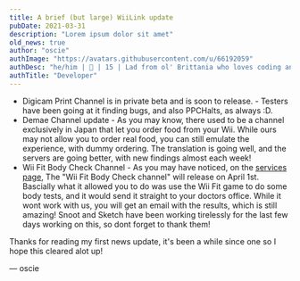 ```yaml
---
title: A brief (but large) WiiLink update
pubDate: 2021-03-31
description: "Lorem ipsum dolor sit amet"
old_news: true
author: "oscie"
authImage: "https://avatars.githubusercontent.com/u/66192059"
authDesc: "he/him | 🏴󠁧󠁢󠁥󠁮󠁧󠁿 | 15 | Lad from ol' Brittania who loves coding and everything Splatoon related. May or may not own one too many squid plushies..."
authTitle: "Developer"
---
```


- Digicam Print Channel is in private beta and is soon to release. - Testers have been going at it finding bugs, and also PPCHalts, as always :D.
- Demae Channel update - As you may know, there used to be a channel exclusively in Japan that let you order food from your Wii. While ours may not allow you to order real food, you can still emulate the experience, with dummy ordering. The translation is going well, and the servers are going better, with new findings almost each week!
- Wii Fit Body Check Channel - As you may have noticed, on the [services page](/services), The "Wii Fit Body Check channel" will release on April 1st. Bascially what it allowed you to do was use the Wii Fit game to do some body tests, and it would send it straight to your doctors office. While it wont work with us, you will get an email with the results, which is still amazing! Snoot and Sketch have been working tirelessly for the last few days working on this, so dont forget to thank them!

Thanks for reading my first news update, it's been a while since one so I hope this cleared alot up!

&mdash; oscie